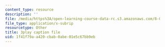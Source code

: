 ```yaml
---
content_type: resource
description: ''
file: /media/https%3A/open-learning-course-data-rc.s3.amazonaws.com/8-01sc-classical-mechanics-fall-2016/1f41f79aa420cbab0abe01e5c67bb9eb_6h3T3qIkxqw.srt
file_type: application/x-subrip
resourcetype: Other
title: 3play caption file
uid: 1f41f79a-a420-cbab-0abe-01e5c67bb9eb
---
```

